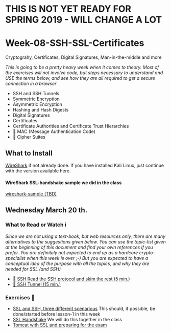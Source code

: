 # THIS IS NOT YET READY FOR SPRING 2019 - WILL CHANGE A LOT
# Week-08-SSH-SSL-Certificates
Cryptograhy, Certificates, Digital Signatures, Man-in-the-middle and more

_This is going to be a pretty heavy week when it comes to theory. Most of the exercises will not involve code, but steps necessary to understand and USE the terms below, and see how they are all required to get a secure connection in a browser_
- SSH and SSH Tunnels
- Symmetric Encryption
- Asymmetric Encryption
- Hashing and Hash Digests
- Digital Signatures
- Certificates
- Certificate Authorities and Certificate Trust Hierarchies
- :red_circle: MAC (Message Authentication Code)
- :red_circle: Cipher Suites

## What to Install

[WireShark](https://www.wireshark.org/download.html) if not already done. If you have installed Kali Linux, just continue with the version available here.

#### WireShark SSL-handshake sample we did in the class
[wireshark-sample (TBD)](#)
      

## Wednesday March 20 th.

### What to Read or Watch :information_source:

<!--
- [:tv: Introduction to Cryptographic Keys and Certificates](https://www.youtube.com/watch?v=q9vu6_2r0o4)
- [:tv: What are certificates](https://www.youtube.com/watch?v=LRMBZhdFjDI&t=264s) (Covers more or less the same topics as the next video, I do however recomment both)
- [:tv: What is PIK (public key infrastructure)](https://www.youtube.com/watch?v=5OqgYSXWYQM&t=170s) (watch the first 8 minutes)
- [:tv: Intro to SSH and SSH Keys](https://www.youtube.com/watch?v=mF6J-VQHPxA&t=293s) (This introduces the three scenaious you are expected to set up in the first exercise, and eventually demonstrate at the exam)
-->
_Since we are not using a text-book, but web resources only, there are many alternatives to the suggestions given below. You can use the topic-list given at the beginning of this document and find your own references if you prefer. You are definitely not expected to end up as a hardcore crypto-specialist when this week is over ;-) But you are expected to have a conceptual idea of the purpose with all the topics, and why they are needed for SSL (and SSH)_


- [:book: SSH Read the SSH protocol and skim the rest (5 min.)](https://www.ssh.com/ssh/)
- [:book: SSH Tunnel (15 min.)](https://www.ssh.com/ssh/tunneling/)
<!--
- [Man in the middle attack](https://en.wikipedia.org/wiki/Man-in-the-middle_attack) Read the first part (Example) of the article and skim the rest
- [:book: Symmetric vs Asymetric Encryption](https://www.jscape.com/blog/bid/84422/Symmetric-vs-Asymmetric-Encryption)
- [:book: Cryptographic hash function](https://en.wikipedia.org/wiki/Cryptographic_hash_function) (Skim only)
- [:book: Cipher Suites](https://www.jscape.com/blog/cipher-suites) Skim only, neccesary to understand parts of the Wireshark demo
- [:book: Differenc between a digital signature, a MAC and a hash](https://crypto.stackexchange.com/questions/5646/what-are-the-differences-between-a-digital-signature-a-mac-and-a-hash) Read the approved answer in this StackExchange article
-->
### Exercises :memo:
- [SSL and SSH, three different scenarious](https://docs.google.com/document/d/1ac7HrNnu4rlS43LODodjAP25KR-p2apKSaMFy01PWro/edit?usp=sharing) This should, if possible, be done/started before lesson-1 in this week
- [SSL Handshake](https://docs.google.com/document/d/13oD_h5fO9i1rIeQaiMxzG54w3q5dc0neL8nPGX2HEdw/edit?usp=sharing) We will do this together in the class
- [Tomcat with SSL and preparing for the exam](https://docs.google.com/document/d/1pY6gbHgAzzMZshgwIhejSZ9ROtQy8dHacci0mdJvdcI/edit?usp=sharing) 
